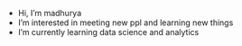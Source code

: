 -  Hi, I’m madhurya
-  I’m interested in meeting new ppl and learning new things
-  I’m currently learning data science and analytics

<!---
Meow1428/Meow1428 is a ✨ special ✨ repository because its `README.md` (this file) appears on your GitHub profile.
You can click the Preview link to take a look at your changes.
--->
